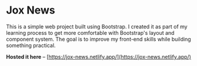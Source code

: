 # Jox News

This is a simple web project built using Bootstrap. I created it as part of my learning process to get more comfortable with Bootstrap's layout and component system. The goal is to improve my front-end skills while building something practical.

**Hosted it here** – [https://jox-news.netlify.app/](https://jox-news.netlify.app/)
